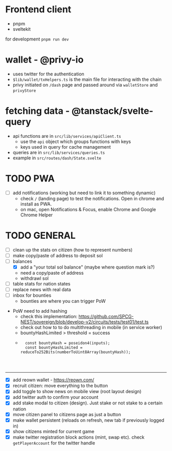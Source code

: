 # Frontend client

- pnpm
- sveltekit


for development
`pnpm run dev`

# wallet - @privy-io
- uses twitter for the authentication
- `$lib/wallet/txHelpers.ts` is the main file for interacting with the chain
- privy initiated on `/dash` page and passed around via `walletStore` and `privyStore`

# fetching data - @tanstack/svelte-query
- api functions are in `src/lib/services/apiClient.ts`
    - use the `api` object which groups functions with keys
    - keys used in query for cache management
- queries are in `src/lib/services/queries.ts`
- example in `src/routes/dash/State.svelte`


# TODO PWA
- [ ] add notifications (working but need to link it to something dynamic)
    - check `/` (landing page) to test the notifications. Open in chrome and install as PWA.
    - on mac, open Notifications & Focus, enable Chrome and Google Chrome Helper

# TODO GENERAL
- [ ] clean up the stats on citizen (how to represent numbers)
- [ ] make copy/paste of address to deposit sol
- [ ] balances
    - [x] add a "your total sol balance" (maybe where question mark is?)
    - need a copy/paste of address
    - withdrawl sol
- [ ] table stats for nation states
- [ ] replace news with real data
- [ ] inbox for bounties
    - bounties are where you can trigger PoW

- PoW need to add hashing
    - check this implementation: https://github.com/SPCG-NEST/sovereign/blob/develop-v2/circuits/tests/test01/test.ts
    - check out how to to do multithreading in mobile (in service worker)
    - bountyHashLimited > threshold = success
    - ```
        const bountyHash = poseidon4(inputs);
        const bountyHashLimited = reduceTo252Bits(numberToUint8Array(bountyHash));
    



---
- [x] add reown wallet - https://reown.com/
- [x] recruit citizen: move everything to the button
- [x] add toggle to show news on mobile view (root layout design)
- [x] add twitter auth to confirm your account
- [x] add stake modal to citizen (design). Just stake or not stake to a certain nation
- [x] move citizen panel to citizens page as just a button
- [x] make wallet persistent (reloads on refresh, new tab if previously logged in)
- [x] show citizens minted for current game
- [x] make twitter registration block actions (mint, swap etc). check `getPlayerAccount` for the twitter handle
